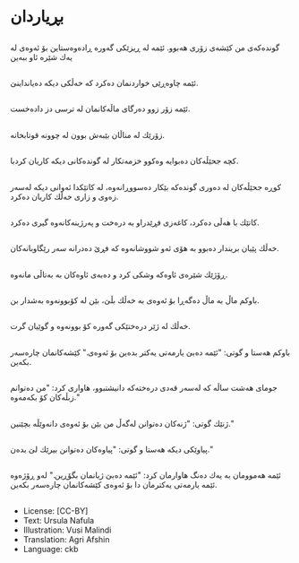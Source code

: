 # بڕیاردان

##
گوندەكەی من كێشەی زۆری هەبوو. ئێمە لە ڕیزێكی گەورە ڕادەوەستاین بۆ ئەوەی لە یەك شێرە ئاو ببەین

##
ئێمە چاوەڕێی خواردنمان دەكرد كە خەڵكی دیكە دەیانداینێ.

##
ئێمە زۆر زوو دەرگای ماڵەكانمان لە ترسی دز دادەخست.

##
زۆرێك لە مناڵان بێبەش بوون لە چوونە قوتابخانە.

##
كچە جحێڵەكان دەبوایە وەكوو خزمەتكار لە گوندەكانی دیكە كاریان كردبا.

##
كوڕە جحێڵەکان لە دەوری گوندەكە بێكار دەسووڕانەوە، لە كاتێكدا ئەوانی دیكە لەسەر زەوی و زاری خەڵك كاریان دەكرد.

##
كاتێك با هەڵی دەكرد، كاغەزی فڕێدراو بە درەخت و پەرژینەكانەوە گیری دەكرد.

##
خەڵك پێیان بریندار دەبوو بە هۆی ئەو شووشانەوە كە فڕێ دەدرانە سەر رێگاوبانەکان.

##
ڕۆژێك شێرەی ئاوەكە وشكی كرد و دەبەی ئاوەكان بە بەتاڵی مانەوە.

##
باوكم ماڵ بە ماڵ دەگەڕا بۆ ئەوەی بە خەڵك بڵێ، بێن لە كۆبوونەوە بەشدار بن.

##
خەڵك لە ژێر درەختێكی گەورە كۆ بوونەوە و گوێیان گرت.

##
باوكم هەستا و گوتی: "ئێمە دەبێ یارمەتی یەكتر بدەین بۆ ئەوەی." كێشەكانمان چارەسەر بكەین.

##
جومای هەشت ساڵە كە لەسەر قەدی درەختەكە دانیشتبوو، هاواری كرد: "من دەتوانم زبڵەكان كۆ بكەمەوە."

##
ژنێك گوتی: "ژنەكان دەتوانن لەگەڵ من بێن بۆ ئەوەی دانەوێڵە بچێنین."

##
پیاوێكی دیكە هەستا و گوتی: "پیاوەكان دەتوانن بیرێك لێ بدەن."

##
ئێمە هەموومان بە یەك دەنگ هاوارمان كرد: "ئێمە دەبێ ژیانمان بگۆڕین." لەو ڕۆژەوە ئێمە یارمەتی یەكترمان دا بۆ ئەوەی كێشەكانمان چارەسەر بكەین.

##
* License: [CC-BY]
* Text: Ursula Nafula
* Illustration: Vusi Malindi
* Translation: Agri Afshin
* Language: ckb
